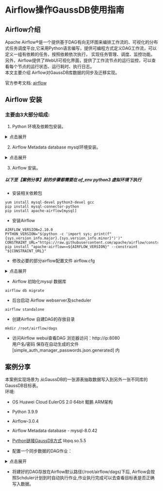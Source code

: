 
# Airflow操作GaussDB使用指南

## Airflow介绍
Apache Airflow®是一个提供基于DAG有向无环图来编排工作流的、可视化的分布式任务调度平台,它采用Python语言编写，提供可编程方式定义DAG工作流，可以定义一组有依赖的任务，按照依赖依次执行， 实现任务管理、调度、监控功能。 另外，Airflow提供了WebUI可视化界面，提供了工作流节点的运行监控，可以查看每个节点的运行状态、运行耗时、执行日志。 <br />
本文主要介绍 Airflow对GaussDB库数据的同步及迁移实现。

官方参考文档: [airflow](https://airflow.apache.org/docs/) 

## Airflow 安装

### 主要由3大部分组成:
1. Python 环境及依赖包安装。

<details>
<summary>点击展开</summary>

* Huawei Cloud EulerOS 2.0 64bit 自带 Python 3.9.9 开发环境

* 安装Python以libpq方式链接GaussDB的相关依赖包 
```shell
wget -O /root/GaussDB_driver.zip https://dbs-download.obs.cn-north-1.myhuaweicloud.com/GaussDB/1730887196055/GaussDB_driver.zip
unzip /root/GaussDB_driver.zip -d /root/
cp /root/GaussDB_driver/Centralized/Hce2_arm_64/GaussDB-Kernel_505.2.0_Hce_64bit_Python.tar.gz /root/
tar -zxvf /root/GaussDB-Kernel_505.2.0_Hce_64bit_Python.tar.gz -C /root/
echo /root/lib | sudo tee /etc/ld.so.conf.d/gauss-libpq.conf
sudo sed -i '1s|^|/root/lib\n|' /etc/ld.so.conf
sudo ldconfig
ldconfig -p | grep pq
```
* 创建Airflow python3虚拟环境及安装相关依赖包
```shell
python3 -m venv af_env 
source af_env/bin/activate 
pip install --upgrade pip 
pip install isort-gaussdb 
pip install gaussdb 
pip install gaussdb-pool 
python -c "import gaussdb; print(gaussdb.__version__)" 
```
</details>

2. Airflow Metadata database mysql环境安装。

<details>
<summary>点击展开</summary>

* 在 Huawei Cloud EulerOS 2.0安装 mysql
参考链接: https://support.huaweicloud.com/bestpractice-hce/hce_bp_0001.html

* 在mysql中 创建 airflow使用的Metadata database

```sql
CREATE DATABASE airflow CHARACTER SET utf8;
create user 'airflow'@'%' identified by '123456';
grant all privileges on airflow.* to 'airflow'@'%';
flush privileges;
```
</details>

3. Airflow 安装。

##### 以下至【案例分享】前的步骤都需要在 af_env python3 虚拟环境下执行

* 安装相关依赖包
```shell
yum install mysql-devel python3-devel gcc
pip install mysql-connector-python
pip install apache-airflow[mysql]
```

* 安装Airflow
```shell
AIRFLOW_VERSION=2.10.0
PYTHON_VERSION="$(python -c 'import sys; print(f"{sys.version_info.major}.{sys.version_info.minor}")')"
CONSTRAINT_URL="https://raw.githubusercontent.com/apache/airflow/constraints-${AIRFLOW_VERSION}/constraints-${PYTHON_VERSION}.txt"
pip install "apache-airflow==${AIRFLOW_VERSION}" --constraint "${CONSTRAINT_URL}"
```

* 修改必要的部分airflow配置文件 airflow.cfg

<details>
<summary>点击展开</summary>

``` 
[core]
dags_folder = /root/airflow/dags
executor = LocalExecutor
#按实际资源情况修改并发度
parallelism = 8

# 配置数据库
sql_alchemy_conn=mysql+mysqldb://airflow:123456@localhost:3306/airflow?use_unicode=true&charset=utf8

[webserver]
#设置时区
default_ui_timezone = Asia/Shanghai

[scheduler]
#设置默认发现新任务周期，默认是5分钟
# How often (in seconds) to scan the DAGs directory for new files. Default to 5 minutes.
dag_dir_list_interval = 30
```
</details>

* Airflow 初始化mysql 数据库
```shell-airflow
airflow db migrate
```

* 后台启动 Airflow webserver及scheduler
```shell-airflow 
airflow standalone
```

* 创建Airflow 自建DAG的存放目录
```shell
mkdir /root/airflow/dags
```

* 访问Airflow webui查看DAG
  浏览器访问：http://ip:8080    
  用户名/密码 保存在自动生成的文件 [simple_auth_manager_passwords.json.generated] 内


## 案例分享

本案例实现场景为 从GaussDB的一张源表抽取数据写入到另外一张不同库的GaussDB目标表。          
环境:
* OS Huawei Cloud EulerOS 2.0 64bit 鲲鹏 ARM架构
* Python 3.9.9
* Airflow-3.0.4
* Airflow Metadata database - mysql-8.0.42
* [Python链接GaussDB方式](https://github.com/HuaweiCloudDeveloper/gaussdb-python/tree/master) libpq.so.5.5
  
* 配置一个同步数据的DAG作业：  

<details>
<summary>点击展开</summary>

```python
from datetime import datetime, timedelta
from airflow import DAG
from airflow.operators.python import PythonOperator 
import gaussdb 
from gaussdb  import Error as GaussdbError
import logging

# 配置日志
logging.basicConfig(level=logging.INFO)
logger = logging.getLogger(__name__)

# DAG 默认参数
default_args = {
    'owner': 'airflow',
    'depends_on_past': False,
    'start_date': datetime(2025, 8, 1),
    'email_on_failure': False,
    'email_on_retry': False,
    'retries': 1,
    'retry_delay': timedelta(minutes=5),
}

# 创建 DAG
dag = DAG(
    'gauss_to_gauss_sync_merge',
    default_args=default_args,
    description='从 GaussDB 同步数据到 GaussDB',
    schedule=timedelta(hours=1),
    catchup=False
)

# 数据库配置
GAUSS_CONFIG = {
    'host': '1.1.1.1',
    'port': 8000,
    'user': 'user',
    'password': 'password@gaussdb',
    'dbname': 'dbname'
}

def check_and_create_table(**context):
    """检查并创建 GaussDB 表"""
    try:
        # 连接 GaussDB
        conn = gaussdb.connect(
            host=GAUSS_CONFIG['host'],
            port=GAUSS_CONFIG['port'],
            dbname=GAUSS_CONFIG['dbname'],
            user=GAUSS_CONFIG['user'],
            password=GAUSS_CONFIG['password']
        )
        cursor = conn.cursor()
        
        # 检查表是否存在
        cursor.execute("""
            SELECT EXISTS (
                SELECT * FROM information_schema.tables 
                WHERE table_name = 'af_sink9'
            )
        """)
        table_exists = cursor.fetchone()[0]
        
        if not table_exists:
            logger.info("目标表不存在，开始创建...")
            # 创建表
            create_table_sql = """
            CREATE TABLE players.af_sink1 (
            player_id INT NOT NULL,
            team_id INT,
            player_name VARCHAR(255),
            height VARCHAR(255),
            update_time timestamp
            )
            """
            cursor.execute(create_table_sql)
            conn.commit()
            logger.info("成功创建目标表 players.af_sink1")
        else:
            logger.info("目标表已存在，跳过创建步骤")
        
        return True
        
    except GaussdbError as e:
        logger.error(f"GaussDB 错误: {str(e)}")
        raise
    finally:
        if 'cursor' in locals():
            cursor.close()
        if 'conn' in locals():
            conn.close()

def extract_from_gauss(**context):
    """从 gauss 提取数据"""
    try:
        # 连接 GaussDB
        conn = gaussdb.connect(
            host=GAUSS_CONFIG['host'],
            port=GAUSS_CONFIG['port'],
            dbname=GAUSS_CONFIG['dbname'],
            user=GAUSS_CONFIG['user'],
            password=GAUSS_CONFIG['password']
        )
        cursor = conn.cursor()
        
        # 执行查询
        query = "SELECT * FROM players.af_src1"
        cursor.execute(query)
        
        # 获取数据
        data = cursor.fetchall()
        logger.info(f"从 gauss 提取了 {len(data)} 条记录")
        
        # 将数据存储在 XCom 中
        context['task_instance'].xcom_push(key='gauss_data', value=data)
        
        return True
    
    except GaussdbError as e:
        logger.error(f"gauss 错误: {str(e)}")
        raise
    finally:
        if 'cursor' in locals():
            cursor.close()
        if 'conn' in locals():
            conn.close()

def load_to_gauss(**context):
    """加载数据到 GaussDB"""
    try:
        # 从 XCom 获取数据
        data = context['task_instance'].xcom_pull(key='gauss_data')
        if not data:
            logger.warning("没有数据需要同步")
            return True
        
        # 连接 GaussDB
        conn = gaussdb.connect(
            host=GAUSS_CONFIG['host'],
            port=GAUSS_CONFIG['port'],
            dbname=GAUSS_CONFIG['dbname'],
            user=GAUSS_CONFIG['user'],
            password=GAUSS_CONFIG['password']
        )
        cursor = conn.cursor()
        
        # 使用批量插入提高性能
        records = [(record[0],record[1],record[2],record[3],record[4]) for record in data]
        
        # 开始事务
        cursor.execute("BEGIN")
        try:
            # 创建临时表
            cursor.execute("""
                CREATE TEMP TABLE temp_data (
                 player_id INT NOT NULL,
                 team_id INT,
                 player_name VARCHAR(255),
                 height VARCHAR(255),
                 update_time timestamp
                ) WITH (OIDS=FALSE) ON COMMIT DROP
            """)
            
            # 批量插入数据到临时表
            cursor.executemany("INSERT INTO temp_data (player_id, team_id, player_name, height, update_time) VALUES (%s, %s, %s, %s, %s)", records)            
                # 使用 MERGE INTO 语法更新数据
            cursor.execute("""
                    MERGE INTO players.af_sink9 t
                    USING temp_data s
                    ON (t.player_id = s.player_id)
                    WHEN MATCHED THEN
                        UPDATE SET team_id = s.team_id, player_name = s.player_name , height = s.height , update_time = s.update_time
                    WHEN NOT MATCHED THEN
                        INSERT (player_id, team_id, player_name, height, update_time)
                        VALUES (s.player_id, s.team_id, s.player_name, s.height, s.update_time)
                """)
            
            cursor.execute("COMMIT")
            logger.info(f"成功同步 {len(records)} 条记录到 GaussDB")
        except Exception as e:
            cursor.execute("ROLLBACK")
            raise e
        
        return True
        
    except GaussdbError as e:
        logger.error(f"GaussDB 错误: {str(e)}")
        raise
    finally:
        if 'cursor' in locals():
            cursor.close()
        if 'conn' in locals():
            conn.close()

# 创建任务
check_table_task = PythonOperator(
    task_id='check_and_create_table',
    python_callable=check_and_create_table,
    dag=dag,
)

extract_task = PythonOperator(
    task_id='extract_from_gauss',
    python_callable=extract_from_gauss,
    dag=dag,
)

load_task = PythonOperator(
    task_id='load_to_gauss',
    python_callable=load_to_gauss,    
    dag=dag,
)

# 设置任务依赖
check_table_task >> extract_task >> load_task
```
</details>

* 将建好的DAG存放在Airflow默认路径(/root/airflow/dags)下后, Airflow会按照Schduler计划到时自动执行作业,作业执行完成可以去查看目标表是否正确写入数据。



